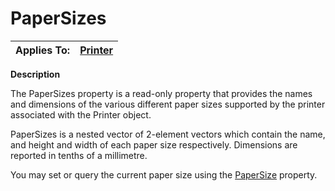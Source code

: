 




<h1 class="heading"><span class="name">PaperSizes</span></h1>

| Applies To: | [Printer](./printer.md) |
| --- | ---  |


**Description**


The PaperSizes property is a read-only property that provides the names and dimensions of the various different paper sizes supported by the printer associated with the Printer object.


PaperSizes is a nested vector of 2-element vectors which contain the name, and height and width of each paper size respectively. Dimensions are reported in tenths of a millimetre.


You may set or query the current paper size using the [PaperSize](papersize.md) property.



